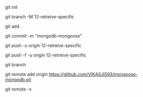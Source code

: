 git init

git branch -M 12-retreive-specific

git add .

git commit -m "mongodb-mongoose"

git push -u origin 12-retreive-specific

git push -f -u origin 12-retreive-specific

git branch

git remote add origin https://github.com/VIKASJI593/mongoose-mongodb.git

git remote -v

